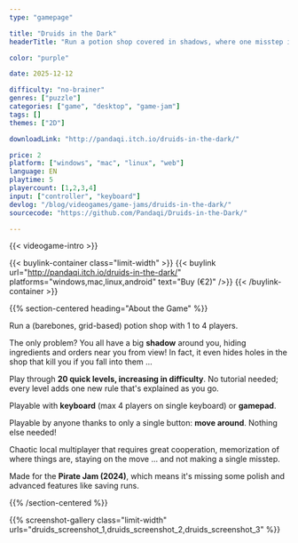 ```yaml
---
type: "gamepage"

title: "Druids in the Dark"
headerTitle: "Run a potion shop covered in shadows, where one misstep is fatal."

color: "purple"

date: 2025-12-12

difficulty: "no-brainer"
genres: ["puzzle"]
categories: ["game", "desktop", "game-jam"]
tags: []
themes: ["2D"]

downloadLink: "http://pandaqi.itch.io/druids-in-the-dark/"

price: 2
platform: ["windows", "mac", "linux", "web"]
language: EN
playtime: 5
playercount: [1,2,3,4]
input: ["controller", "keyboard"]
devlog: "/blog/videogames/game-jams/druids-in-the-dark/"
sourcecode: "https://github.com/Pandaqi/Druids-in-the-Dark/"

---
```


{{< videogame-intro >}}

{{< buylink-container class="limit-width" >}}
{{< buylink url="http://pandaqi.itch.io/druids-in-the-dark/" platforms="windows,mac,linux,android" text="Buy (&euro;2)" />}} 
{{< /buylink-container >}}

{{% section-centered heading="About the Game" %}}

Run a (barebones, grid-based) potion shop with 1 to 4 players. 

The only problem? You all have a big **shadow** around you, hiding ingredients and orders near you from view! In fact, it even hides holes in the shop that kill you if you fall into them ...

Play through **20 quick levels, increasing in difficulty**. No tutorial needed; every level adds one new rule that's explained as you go.

Playable with **keyboard** (max 4 players on single keyboard) or **gamepad**.

Playable by anyone thanks to only a single button: **move around**. Nothing else needed!

Chaotic local multiplayer that requires great cooperation, memorization of where things are, staying on the move ... and not making a single misstep.

Made for the **Pirate Jam (2024)**, which means it's missing some polish and advanced features like saving runs.

{{% /section-centered %}}

{{% screenshot-gallery class="limit-width" urls="druids_screenshot_1,druids_screenshot_2,druids_screenshot_3" %}}